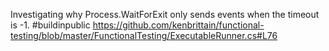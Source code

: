 Investigating why Process.WaitForExit only sends events when the timeout is -1. 
#buildinpublic https://github.com/kenbrittain/functional-testing/blob/master/FunctionalTesting/ExecutableRunner.cs#L76